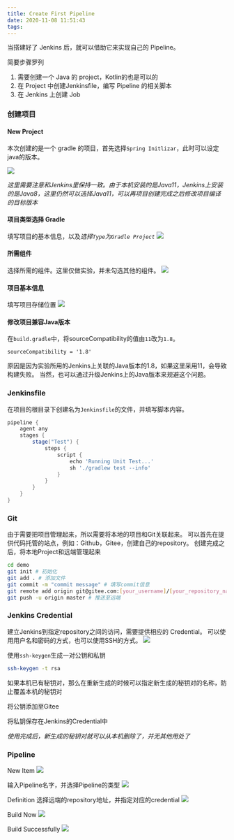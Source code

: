 ```yaml
---
title: Create First Pipeline
date: 2020-11-08 11:51:43
tags:
---
```


当搭建好了 Jenkins 后，就可以借助它来实现自己的 Pipeline。

<!--more-->
简要步骤罗列
1. 需要创建一个 Java 的 project，Kotlin的也是可以的
2. 在 Project 中创建Jenkinsfile，编写 Pipeline 的相关脚本
3. 在 Jenkins 上创建 Job

### 创建项目
#### New Project
本次创建的是一个 gradle 的项目，首先选择`Spring Initlizar`，此时可以设定java的版本。

![](/images/jenkins/first_pipeline/jenkins_first_pipeline_create_project_step01.png)

*这里需要注意和Jenkins里保持一致。由于本机安装的是Java11，Jenkins上安装的是Java8，这里仍然可以选择Java11，可以再项目创建完成之后修改项目编译的目标版本*

#### 项目类型选择 Gradle
填写项目的基本信息，以及*选择`Type`为`Gradle Project`*
![](/images/jenkins/first_pipeline/jenkins_first_pipeline_create_project_step02.png)

#### 所需组件
选择所需的组件。这里仅做实验，并未勾选其他的组件。
![](/images/jenkins/first_pipeline/jenkins_first_pipeline_create_project_step03.png)

#### 项目基本信息
填写项目存储位置
![](/images/jenkins/first_pipeline/jenkins_first_pipeline_create_project_step04.png)

#### 修改项目兼容Java版本
在`build.gradle`中，将sourceCompatibility的值由`11`改为`1.8`。
```
sourceCompatibility = '1.8'
```
原因是因为实验所用的Jenkins上关联的Java版本的1.8，如果这里采用11，会导致构建失败。
当然，也可以通过升级Jenkins上的Java版本来规避这个问题。

### Jenkinsfile
在项目的根目录下创建名为`Jenkinsfile`的文件，并填写脚本内容。
```Groovy
pipeline {
    agent any
    stages {
        stage("Test") {
            steps {
                script {
                    echo 'Running Unit Test...'
                    sh './gradlew test --info'
                }
            }
        }
    }
}
```

### Git
由于需要把项目管理起来，所以需要将本地的项目和Git关联起来。
可以首先在提供代码托管的站点，例如：Github，Gitee，创建自己的repository。
创建完成之后，将本地Project和远端管理起来
```sh
cd demo
git init # 初始化
git add . # 添加文件
git commit -m "commit message" # 填写commit信息
git remote add origin git@gitee.com:[your_username]/[your_repository_name].git
git push -u origin master # 推送至远端 
```

### Jenkins Credential
建立Jenkins到指定repository之间的访问，需要提供相应的 Credential。
可以使用用户名和密码的方式，也可以使用SSH的方式。
![](/images/jenkins/first_pipeline/jenkins_first_pipeline_manage_credential.png)

使用`ssh-keygen`生成一对公钥和私钥
```sh
ssh-keygen -t rsa 
```
如果本机已有秘钥对，那么在重新生成的时候可以指定新生成的秘钥对的名称，防止覆盖本机的秘钥对

将公钥添加至Gitee

将私钥保存在Jenkins的Credential中

*使用完成后，新生成的秘钥对就可以从本机删除了，并无其他用处了*

### Pipeline
New Item
![](/images/jenkins/first_pipeline/jenkins_first_pipeline_new_item.png)

输入Pipeline名字，并选择Pipeline的类型
![](/images/jenkins/first_pipeline/jenkins_first_pipeline_typing_pipeline_name.png)

Definition
选择远端的repository地址，并指定对应的credential
![](/images/jenkins/first_pipeline/jenkins_first_pipeline_definition_pipeline.png)

Build Now
![](/images/jenkins/first_pipeline/jenkins_first_pipeline_build_now.png)

Build Successfully
![](/images/jenkins/first_pipeline/jenkins_first_pipeline_build_successfully.png)

